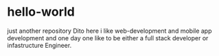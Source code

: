 # hello-world
just another repository
Dito here i like web-development and mobile app development and one day one like to be either a 
full stack developer or infastructure Engineer.
